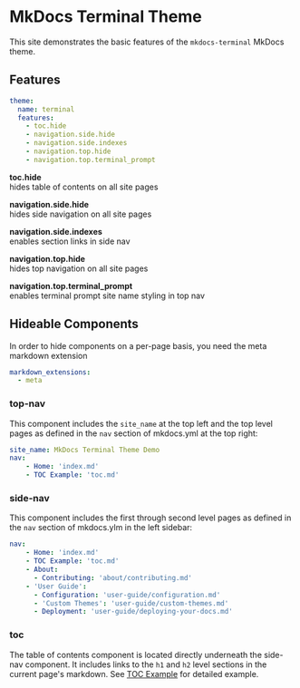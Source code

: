 # MkDocs Terminal Theme

This site demonstrates the basic features of the `mkdocs-terminal` MkDocs theme.

## Features

```mkdocs.yml
theme:
  name: terminal
  features:
    - toc.hide
    - navigation.side.hide
    - navigation.side.indexes
    - navigation.top.hide
    - navigation.top.terminal_prompt
```
**toc.hide**  
hides table of contents on all site pages

**navigation.side.hide**  
hides side navigation on all site pages

**navigation.side.indexes**  
enables section links in side nav

**navigation.top.hide**  
hides top navigation on all site pages

**navigation.top.terminal_prompt**  
enables terminal prompt site name styling in top nav

## Hideable Components
In order to hide components on a per-page basis, you need the meta markdown extension
```mkdocs.yml
markdown_extensions:
  - meta
```
### top-nav
This component includes the `site_name` at the top left and the top level pages as defined in the `nav` section of mkdocs.yml at the top right:

```mkdocs.yml
site_name: MkDocs Terminal Theme Demo
nav:
    - Home: 'index.md'
    - TOC Example: 'toc.md'
```

### side-nav
This component includes the first through second level pages as defined in the `nav` section of mkdocs.ylm in the left sidebar:

```mkdocs.yml
nav:
    - Home: 'index.md'
    - TOC Example: 'toc.md'
    - About: 
      - Contributing: 'about/contributing.md'
    - 'User Guide':
      - Configuration: 'user-guide/configuration.md'
      - 'Custom Themes': 'user-guide/custom-themes.md'
      - Deployment: 'user-guide/deploying-your-docs.md'
```

### toc
The table of contents component is located directly underneath the side-nav component.  It includes links to the `h1` and `h2` level sections in the current page's markdown.  See [TOC Example](toc) for detailed example.

